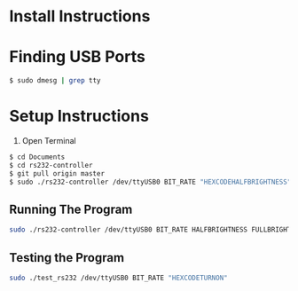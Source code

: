 # Install Instructions

# Finding USB Ports

```bash
$ sudo dmesg | grep tty
```

# Setup Instructions

1. Open Terminal

```bash
$ cd Documents
$ cd rs232-controller
$ git pull origin master
$ sudo ./rs232-controller /dev/ttyUSB0 BIT_RATE "HEXCODEHALFBRIGHTNESS" "HEXCODEFULLBRIGHTNESS" &
```

## Running The Program

```bash
sudo ./rs232-controller /dev/ttyUSB0 BIT_RATE HALFBRIGHTNESS FULLBRIGHTNESS &
```

## Testing the Program

```bash
sudo ./test_rs232 /dev/ttyUSB0 BIT_RATE "HEXCODETURNON"
```
